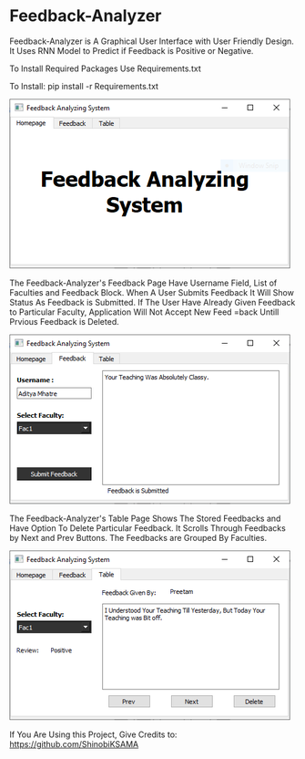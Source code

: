 # Feedback-Analyzer


Feedback-Analyzer is A Graphical User Interface with User Friendly Design.
It Uses RNN Model to Predict if Feedback is Positive or Negative.

To Install Required Packages Use Requirements.txt

To Install: pip install -r Requirements.txt


![alt text](https://github.com/ShinobiKSAMA/Feedback-Analyzer/blob/master/Homepage.PNG)

The Feedback-Analyzer's Feedback Page Have Username Field, List of Faculties and Feedback Block.
When A User Submits Feedback It Will Show Status As Feedback is Submitted.
If The User Have Already Given Feedback to Particular Faculty, Application Will Not Accept New Feed =back Untill Prvious Feedback is Deleted.

![alt text](https://github.com/ShinobiKSAMA/Feedback-Analyzer/blob/master/Feedback.PNG)

The Feedback-Analyzer's Table Page Shows The Stored Feedbacks and Have Option To Delete Particular Feedback.
It Scrolls Through Feedbacks by Next and Prev Buttons.
The Feedbacks are Grouped By Faculties.

![alt text](https://github.com/ShinobiKSAMA/Feedback-Analyzer/blob/master/FeedDB.PNG)

If You Are Using this Project, Give Credits to:
https://github.com/ShinobiKSAMA
